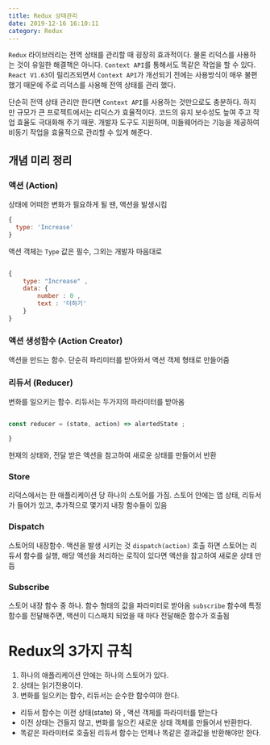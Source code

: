 ```yaml
---
title: Redux 상태관리
date: 2019-12-16 16:10:11
category: Redux
---
```


`Redux` 라이브러리는 전역 상태를 관리할 때 굉장히 효과적이다.
물론 리덕스를 사용하는 것이 유일한 해결책은 아니다. `Context API`를 통해서도 똑같은 작업을 할 수 있다.
`React V1.63`이 릴리즈되면서 `Context API`가 개선되기 전에는 사용방식이 매우 불편했기 때문에 주로 리덕스를 사용해 전역 상태를 관리 했다.

단순히 전역 상태 관리만 한다면 `Context API`를 사용하는 것만으로도 충분하다. 하지만 규모가 큰 프로젝트에서는 리덕스가 효율적이다.
코드의 유지 보수성도 높여 주고 작업 효율도 극대화해 주기 때문. 개발자 도구도 지원하며, 미들웨어라는 기능을 제공하여 비동기 작업을 효율적으로 관리할 수 있게 해준다.

## 개념 미리 정리

### 액션 (Action)

상태에 어떠한 변화가 필요하게 될 땐, 액션을 발생시킴

```js
{
  type: 'Increase'
}
```

액션 객체는 `Type` 값은 필수, 그외는 개발자 마음대로

```js

{
    type: "Increase" ,
    data: {
        number : 0 ,
        text : '더하기'
    }
}

```

### 액션 생성함수 (Action Creator)

액션을 만드는 함수. 단순히 파리미터를 받아와서 액션 객체 형태로 만들어줌

### 리듀서 (Reducer)

변화를 일으키는 함수. 리듀서는 두가지의 파라미터를 받아옴

```js

const reducer = (state, action) => alertedState ;

}

```

현재의 상태와, 전달 받은 액션을 참고하여 새로운 상태를 만들어서 반환

### Store

리덕스에서는 한 애플리케이션 당 하나의 스토어를 가짐. 스토어 안에는 앱 상태, 리듀서가 들어가 있고, 추가적으로 몇가지 내장 함수들이 있음

### Dispatch

스토어의 내장함수. 액션을 발생 시키는 것
`dispatch(action)` 호출 하면 스토어는 리듀서 함수를 실행, 해당 액션을 처리하는 로직이 있다면 액션을 참고하여 새로운 상태 만듬

### Subscribe

스토어 내장 함수 중 하나. 함수 형태의 값을 파라미터로 받아옴
`subscribe` 함수에 특정 함수를 전달해주면, 액션이 디스패치 되었을 때 마다 전달해준 함수가 호출됨

# Redux의 3가지 규칙

1. 하나의 애플리케이션 안에는 하나의 스토어가 있다.
2. 상태는 읽기전용이다.
3. 변화를 일으키는 함수, 리듀서는 순수한 함수여야 한다.

- 리듀서 함수는 이전 상태(state) 와 , 액션 객체를 파라미터를 받는다
- 이전 상태는 건들지 않고, 변화를 일으킨 새로운 상태 객체를 만들어서 반환한다.
- 똑같은 파라미터로 호출된 리듀서 함수는 언제나 똑같은 결과값을 반환해야만 한다.
